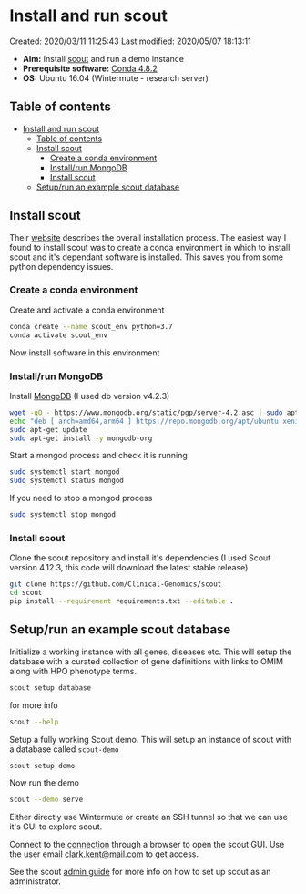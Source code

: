 # Install and run scout

Created: 2020/03/11 11:25:43
Last modified: 2020/05/07 18:13:11

- **Aim:** Install [scout](http://www.clinicalgenomics.se/scout/) and run a demo instance
- **Prerequisite software:** [Conda 4.8.2](https://docs.conda.io/projects/conda/en/latest/index.html)
- **OS:** Ubuntu 16.04 (Wintermute - research server)

## Table of contents

- [Install and run scout](#install-and-run-scout)
  - [Table of contents](#table-of-contents)
  - [Install scout](#install-scout)
    - [Create a conda environment](#create-a-conda-environment)
    - [Install/run MongoDB](#installrun-mongodb)
    - [Install scout](#install-scout-1)
  - [Setup/run an example scout database](#setuprun-an-example-scout-database)

## Install scout

Their [website](http://www.clinicalgenomics.se/scout/install/) describes the overall installation process. The easiest way I found to install scout was to create a conda environment in which to install scout and it's dependant software is installed. This saves you from some python dependency issues.

### Create a conda environment

Create and activate a conda environment

```bash
conda create --name scout_env python=3.7
conda activate scout_env
```

Now install software in this environment

### Install/run MongoDB

Install [MongoDB](https://docs.mongodb.com/manual/tutorial/install-mongodb-on-ubuntu/) (I used db version v4.2.3)

```bash
wget -qO - https://www.mongodb.org/static/pgp/server-4.2.asc | sudo apt-key add -
echo "deb [ arch=amd64,arm64 ] https://repo.mongodb.org/apt/ubuntu xenial/mongodb-org/4.2 multiverse" | sudo tee /etc/apt/sources.list.d/mongodb-org-4.2.list
sudo apt-get update
sudo apt-get install -y mongodb-org
```

Start a mongod process and check it is running

```bash
sudo systemctl start mongod
sudo systemctl status mongod
```

If you need to stop a mongod process

```bash
sudo systemctl stop mongod
```

### Install scout

Clone the scout repository and install it's dependencies (I used Scout version 4.12.3, this code will download the latest stable release)

```bash
git clone https://github.com/Clinical-Genomics/scout
cd scout
pip install --requirement requirements.txt --editable .
```

## Setup/run an example scout database

Initialize a working instance with all genes, diseases etc. This will setup the database with a curated collection of gene definitions with links to OMIM along with HPO phenotype terms.

```bash
scout setup database
```

for more info

```bash
scout --help
```

Setup a fully working Scout demo. This will setup an instance of scout with a database called `scout-demo`

```bash
scout setup demo
```

Now run the demo

```bash
scout --demo serve
```

Either directly use Wintermute or create an SSH tunnel so that we can use it's GUI to explore scout.

Connect to the [connection](http://localhost:5000/) through a browser to open the scout GUI. Use the user email clark.kent@mail.com to get access.

See the scout [admin guide](http://www.clinicalgenomics.se/scout/admin-guide/) for more info on how to set up scout as an administrator.
